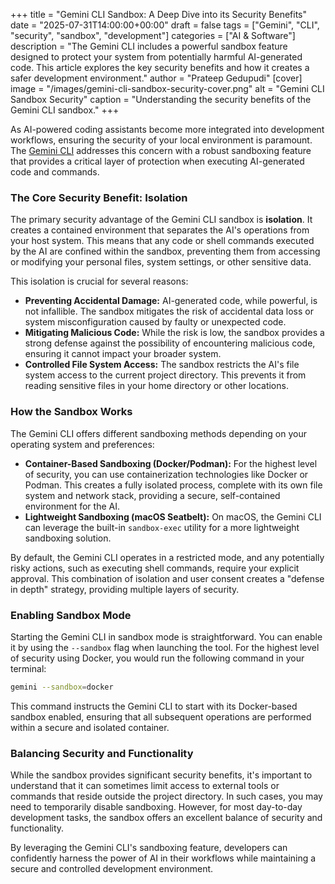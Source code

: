 
+++
title = "Gemini CLI Sandbox: A Deep Dive into its Security Benefits"
date = "2025-07-31T14:00:00+00:00"
draft = false
tags = ["Gemini", "CLI", "security", "sandbox", "development"]
categories = ["AI & Software"]
description = "The Gemini CLI includes a powerful sandbox feature designed to protect your system from potentially harmful AI-generated code. This article explores the key security benefits and how it creates a safer development environment."
author = "Prateep Gedupudi"
[cover]
  image = "/images/gemini-cli-sandbox-security-cover.png"
  alt = "Gemini CLI Sandbox Security"
  caption = "Understanding the security benefits of the Gemini CLI sandbox."
+++

As AI-powered coding assistants become more integrated into development workflows, ensuring the security of your local environment is paramount. The [Gemini CLI](/posts/from-lovable-dev-to-gemini-cli/) addresses this concern with a robust sandboxing feature that provides a critical layer of protection when executing AI-generated code and commands.

### The Core Security Benefit: Isolation

The primary security advantage of the Gemini CLI sandbox is **isolation**. It creates a contained environment that separates the AI's operations from your host system. This means that any code or shell commands executed by the AI are confined within the sandbox, preventing them from accessing or modifying your personal files, system settings, or other sensitive data.

This isolation is crucial for several reasons:

*   **Preventing Accidental Damage:** AI-generated code, while powerful, is not infallible. The sandbox mitigates the risk of accidental data loss or system misconfiguration caused by faulty or unexpected code.
*   **Mitigating Malicious Code:** While the risk is low, the sandbox provides a strong defense against the possibility of encountering malicious code, ensuring it cannot impact your broader system.
*   **Controlled File System Access:** The sandbox restricts the AI's file system access to the current project directory. This prevents it from reading sensitive files in your home directory or other locations.

### How the Sandbox Works

The Gemini CLI offers different sandboxing methods depending on your operating system and preferences:

*   **Container-Based Sandboxing (Docker/Podman):** For the highest level of security, you can use containerization technologies like Docker or Podman. This creates a fully isolated process, complete with its own file system and network stack, providing a secure, self-contained environment for the AI.
*   **Lightweight Sandboxing (macOS Seatbelt):** On macOS, the Gemini CLI can leverage the built-in `sandbox-exec` utility for a more lightweight sandboxing solution.

By default, the Gemini CLI operates in a restricted mode, and any potentially risky actions, such as executing shell commands, require your explicit approval. This combination of isolation and user consent creates a "defense in depth" strategy, providing multiple layers of security.

### Enabling Sandbox Mode

Starting the Gemini CLI in sandbox mode is straightforward. You can enable it by using the `--sandbox` flag when launching the tool. For the highest level of security using Docker, you would run the following command in your terminal:

```bash
gemini --sandbox=docker
```

This command instructs the Gemini CLI to start with its Docker-based sandbox enabled, ensuring that all subsequent operations are performed within a secure and isolated container.

### Balancing Security and Functionality

While the sandbox provides significant security benefits, it's important to understand that it can sometimes limit access to external tools or commands that reside outside the project directory. In such cases, you may need to temporarily disable sandboxing. However, for most day-to-day development tasks, the sandbox offers an excellent balance of security and functionality.

By leveraging the Gemini CLI's sandboxing feature, developers can confidently harness the power of AI in their workflows while maintaining a secure and controlled development environment.
